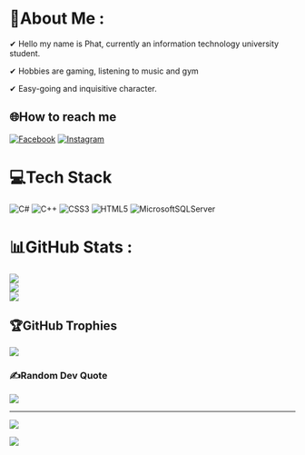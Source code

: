 # 💫About Me :
✔ Hello my name is Phat, currently an information technology university student.

✔ Hobbies are gaming, listening to music and gym 

✔ Easy-going and inquisitive character.

## 🌐How to reach me
[![Facebook](https://img.shields.io/badge/Facebook-%231877F2.svg?logo=Facebook&logoColor=white)](https://facebook.com/https://www.facebook.com/phat.huynhnguyentann) [![Instagram](https://img.shields.io/badge/Instagram-%23E4405F.svg?logo=Instagram&logoColor=white)](https://instagram.com/https://www.instagram.com/tphat2904/) 

# 💻Tech Stack
![C#](https://img.shields.io/badge/c%23-%23239120.svg?style=plastic&logo=c-sharp&logoColor=white) ![C++](https://img.shields.io/badge/c++-%2300599C.svg?style=plastic&logo=c%2B%2B&logoColor=white) ![CSS3](https://img.shields.io/badge/css3-%231572B6.svg?style=plastic&logo=css3&logoColor=white) ![HTML5](https://img.shields.io/badge/html5-%23E34F26.svg?style=plastic&logo=html5&logoColor=white) ![MicrosoftSQLServer](https://img.shields.io/badge/Microsoft%20SQL%20Sever-CC2927?style=plastic&logo=microsoft%20sql%20server&logoColor=white)
# 📊GitHub Stats :
![](https://github-readme-stats.vercel.app/api?username=phattandev&theme=omni&hide_border=false&include_all_commits=false&count_private=false)<br/>
![](https://github-readme-streak-stats.herokuapp.com/?user=phattandev&theme=omni&hide_border=false)<br/>
![](https://github-readme-stats.vercel.app/api/top-langs/?username=phattandev&theme=omni&hide_border=false&include_all_commits=false&count_private=false&layout=compact)

## 🏆GitHub Trophies
![](https://github-trophies.vercel.app/?username=phattandev&theme=radical&no-frame=true&no-bg=true&margin-w=4)

### ✍️Random Dev Quote
![](https://quotes-github-readme.vercel.app/api?type=vetical&theme=tokyonight)

---
[![](https://visitcount.itsvg.in/api?id=phattandev&icon=7&color=8)](https://visitcount.itsvg.in)

[![](https://visitcount.itsvg.in/api?id=phattandev&label=Profile%20Views&pretty=true)](https://visitcount.itsvg.in)
